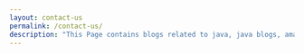 ```yaml
---
layout: contact-us
permalink: /contact-us/
description: "This Page contains blogs related to java, java blogs, amazon S3 blogs"
---
```

